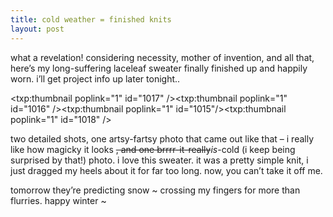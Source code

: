 ```yaml
---
title: cold weather = finished knits    
layout: post
---
```


what a revelation! considering necessity, mother of invention, and all that, here&#8217;s my long-suffering laceleaf sweater finally finished up and happily worn. i&#8217;ll get project info up later tonight..

<span class="pic3"><txp:thumbnail poplink="1" id="1017" /></span><span class="pic3"><txp:thumbnail poplink="1" id="1016" /></span><span class="pic3"><txp:thumbnail poplink="1" id="1015"/></span><span class="pic3"><txp:thumbnail poplink="1" id="1018" /></span>

two detailed shots, one artsy-fartsy photo that came out like that &#8211; i really like how magicky it looks <del>, and one brrrr-it-really</del>*is*-cold (i keep being surprised by that!) photo. i love this sweater. it was a pretty simple knit, i just dragged my heels about it for far too long. now, you can&#8217;t take it off me.

tomorrow they&#8217;re predicting snow ~ crossing my fingers for more than flurries. happy winter ~